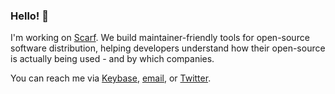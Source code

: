 ### Hello! 👋

I'm working on [Scarf](https://scarf.sh). We build maintainer-friendly tools for open-source software distribution, helping developers understand how their open-source is actually being used - and by which companies.

You can reach me via [Keybase](https://keybase.io/aviaviavi), [email](mailto:mail@avi.press), or [Twitter](https://twitter.com/avi_press).
